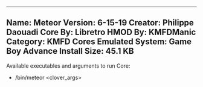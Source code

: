 -----------------------
Name: Meteor
Version: 6-15-19
Creator: Philippe Daouadi
Core By: Libretro
HMOD By: KMFDManic
Category: KMFD Cores
Emulated System: Game Boy Advance
Install Size: 45.1 KB
-----------------------
Available executables and arguments to run Core:
- /bin/meteor <rom> <clover_args>

